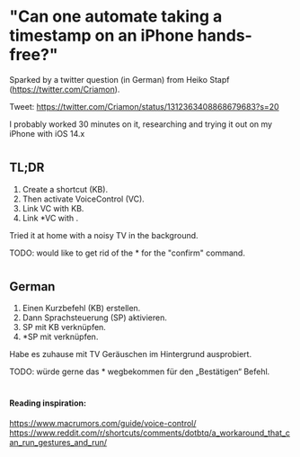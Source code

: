 # "Can one automate taking a timestamp on an iPhone hands-free?"

Sparked by a twitter question (in German) from Heiko Stapf (https://twitter.com/Criamon).

Tweet: https://twitter.com/Criamon/status/1312363408868679683?s=20


I probably worked 30 minutes on it, researching and trying it out on my iPhone with iOS 14.x
    


#
## TL;DR
1. Create a shortcut (KB).
2. Then activate VoiceControl (VC).
3. Link VC with KB.
4. Link *VC with <item name>.

Tried it at home with a noisy TV in the background.

TODO: would like to get rid of the * for the "confirm" command.

#
## German
1. Einen Kurzbefehl (KB) erstellen.
2. Dann Sprachsteuerung (SP) aktivieren.
3. SP mit KB verknüpfen.
4. *SP mit <item-Name> verknüpfen.

Habe es zuhause mit TV Geräuschen im Hintergrund ausprobiert.

TODO: würde gerne das * wegbekommen für den „Bestätigen“ Befehl.



#
#### Reading inspiration:
https://www.macrumors.com/guide/voice-control/
https://www.reddit.com/r/shortcuts/comments/dotbtq/a_workaround_that_can_run_gestures_and_run/
